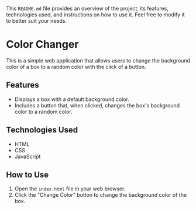 
This `README.md` file provides an overview of the project, its features, technologies used, and instructions on how to use it. Feel free to modify it to better suit your needs.

# Color Changer

This is a simple web application that allows users to change the background color of a box to a random color with the click of a button.

## Features

- Displays a box with a default background color.
- Includes a button that, when clicked, changes the box's background color to a random color.

## Technologies Used

- HTML
- CSS
- JavaScript

## How to Use

1. Open the `index.html` file in your web browser.
2. Click the "Change Color" button to change the background color of the box.

